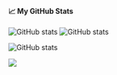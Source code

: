 #### &#x1f4c8; My GitHub Stats

![GitHub stats](https://github-readme-stats.vercel.app/api?username=ntoskrnl7&show_icons=true&line_height=33&count_private=true) ![GitHub stats](https://github-readme-stats.vercel.app/api/top-langs/?username=ntoskrnl7&&hide=cmake&langs_count=4&line_height=35)

![GitHub stats](https://github-readme-streak-stats.herokuapp.com/?user=ntoskrnl7)

![](https://komarev.com/ghpvc/?username=ntoskrnl7&color=blue)

<!--
**ntoskrnl7/ntoskrnl7** is a ✨ _special_ ✨ repository because its `README.md` (this file) appears on your GitHub profile.
Here are some ideas to get you started:

- 🔭 I’m currently working on ...
- 🌱 I’m currently learning ...
- 👯 I’m looking to collaborate on ...
- 🤔 I’m looking for help with ...
- 💬 Ask me about ...
- 📫 How to reach me: ...
- 😄 Pronouns: ...
- ⚡ Fun fact: ...
-->
